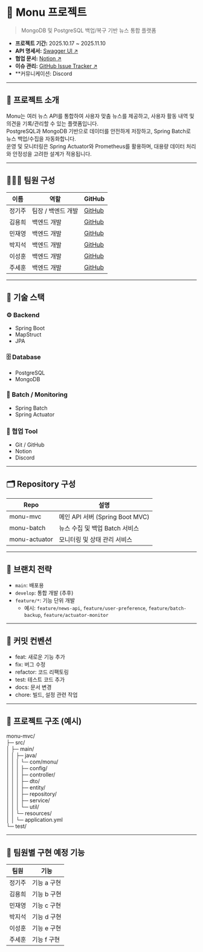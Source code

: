 # 📰 Monu 프로젝트
> MongoDB 및 PostgreSQL 백업/복구 기반 뉴스 통합 플랫폼

- **프로젝트 기간:** 2025.10.17 ~ 2025.11.10  
- **API 명세서:** [Swagger UI ↗](#)  
- **협업 문서:** [Notion ↗](https://polydactyl-pufferfish-876.notion.site/MoNew-28e08cfefb45803ebd28ffcd05a97b2e?source=copy_link)
- **이슈 관리:** [GitHub Issue Tracker ↗](*#)
- **커뮤니케이션: Discord  

---

## 📖 프로젝트 소개
Monu는 여러 뉴스 API를 통합하여 사용자 맞춤 뉴스를 제공하고, 사용자 활동 내역 및 의견을 기록/관리할 수 있는 플랫폼입니다.  
PostgreSQL과 MongoDB 기반으로 데이터를 안전하게 저장하고, Spring Batch로 뉴스 백업/수집을 자동화합니다.  
운영 및 모니터링은 Spring Actuator와 Prometheus를 활용하며, 대용량 데이터 처리와 안정성을 고려한 설계가 적용됩니다.  

---

## 👩🏻‍💻 팀원 구성

| 이름 | 역할 | GitHub |
|------|------|--------|
| 정기주 | 팀장 / 백엔드 개발 | [GitHub](https://github.com/jeonggiju) |
| 김용희 | 백엔드 개발 | [GitHub](https://github.com/backKim1024) |
| 민재영 | 백엔드 개발 | [GitHub](https://github.com/jymin0) |
| 박지석 | 백엔드 개발 | [GitHub](https://github.com/commicat2) |
| 이성훈 | 백엔드 개발 | [GitHub](https://github.com/polodumbo) |
| 주세훈 | 백엔드 개발 | [GitHub](https://github.com/Jusehun) |

---

## 🧩 기술 스택

### ⚙️ Backend
- Spring Boot
- MapStruct
- JPA

### 🗄 Database
- PostgreSQL
- MongoDB

### 🚀 Batch / Monitoring
- Spring Batch
- Spring Actuator

### 🤝 협업 Tool
- Git / GitHub
- Notion
- Discord

---

## 🗂️ Repository 구성

| Repo | 설명 |
|------|------|
| monu-mvc | 메인 API 서버 (Spring Boot MVC) |
| monu-batch | 뉴스 수집 및 백업 Batch 서비스 |
| monu-actuator | 모니터링 및 상태 관리 서비스 |

---

## 🚀 브랜치 전략
- `main`: 배포용  
- `develop`: 통합 개발 (추후)  
- `feature/*`: 기능 단위 개발  
  - 예시: `feature/news-api`, `feature/user-preference`, `feature/batch-backup`, `feature/actuator-monitor`  

---

## 📄 커밋 컨벤션
- feat: 새로운 기능 추가  
- fix: 버그 수정  
- refactor: 코드 리팩토링  
- test: 테스트 코드 추가  
- docs: 문서 변경  
- chore: 빌드, 설정 관련 작업  

---

## 📂 프로젝트 구조 (예시)

monu-mvc/  
├─ src/  
│   ├─ main/  
│   │   ├─ java/  
│   │   │   └─ com/monu/  
│   │   │       ├─ config/  
│   │   │       ├─ controller/  
│   │   │       ├─ dto/  
│   │   │       ├─ entity/  
│   │   │       ├─ repository/  
│   │   │       ├─ service/  
│   │   │       └─ util/  
│   │   └─ resources/  
│   │       └─ application.yml  
└─ test/  

---

## 📎 팀원별 구현 예정 기능

| 팀원 | 기능 |
|------|------|
| 정기주 | 기능 a 구현 |
| 김용희 | 기능 b 구현 |
| 민재영 | 기능 c 구현 |
| 박지석 | 기능 d 구현 |
| 이성훈 | 기능 e 구현 |
| 주세훈 | 기능 f 구현 |


